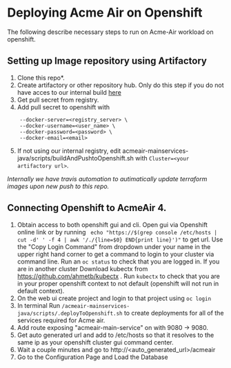 # Deploying Acme Air on Openshift

The following describe necessary steps to run on Acme-Air workload on openshift.

## Setting up Image repository using Artifactory
1. Clone this repo*.
2. Create artifactory or other repository hub. Only do this step if you do not have acces to our internal build [here](https://na.artifactory.swg-devops.com/artifactory/webapp/#/artifacts/browse/tree/General/sys-ltic-docker-local/acmeair)
3. Get pull secret from registry.
4. Add pull secret to openshift with
```oc create secret docker-registry <pull_secret_name> \
    --docker-server=<registry_server> \
    --docker-username=<user_name> \
    --docker-password=<password> \
    --docker-email=<email>
  ```
5. If not using our internal registry, edit acmeair-mainservices-java/scripts/buildAndPushtoOpenshift.sh with `Cluster=<your artifactory url>`. 

*Internally we have travis automation to autimatically update terraform images upon new push to this repo.*

## Connecting Openshift to AcmeAir 4.

1. Obtain access to both openshift gui and cli. Open gui via Openshift online link or by running ` echo "https://$(grep console /etc/hosts | cut -d' ' -f 4 | awk '/./{line=$0} END{print line}')"` to get url. Use the  "Copy Login Command" from dropdown under your name in the upper right hand corner to get a command to login to your cluster via command line. Run an `oc status` to check that you are logged in. If you are in another cluster Download kubectx from https://github.com/ahmetb/kubectx . Run `kubectx` to check that you are in your proper openshift context to not default (openshift will not run in default context).
2. On the web ui create project and login to that project using `oc login`
3. In terminal Run `/acmeair-mainservices-java/scripts/.deployToOpenshift.sh` to create deployments for all of the services required for Acme air. 
4. Add route exposing "acmeair-main-service" on with 9080 -> 9080. 
5. Get auto generated url and add to /etc/hosts so that it resolves to the same ip as your openshift cluster gui command center.
6. Wait a couple minutes and go to http://<auto_generated_url>/acmeair
7. Go to the Configuration Page and Load the Database

